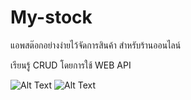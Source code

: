 # My-stock
แอพสต๊อกอย่างง่ายไว้จัดการสินค้า สำหรับร้านออนไลน์ 

เรียนรู้ CRUD โดยการใช้ WEB API

![Alt Text](https://s8.gifyu.com/images/0510b5480a60afdc41.gif)
![Alt Text](https://s8.gifyu.com/images/06c95ff61f8db54daa.gif)
